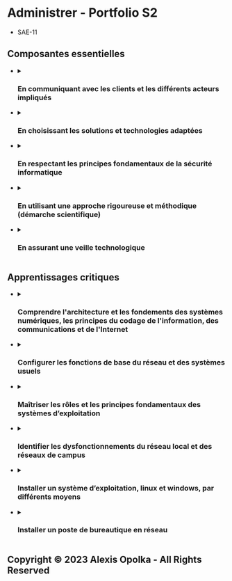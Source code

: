 # Administrer - Portfolio S2

- SAE-11

## Composantes essentielles

- <details>

  <summary>

  ### En communiquant avec les clients et les différents acteurs impliqués

  </summary>

  Il est important de savoir communiquer efficacement et de manière pertinente
  avec des clients et les différents acteurs impliqués afin permettre aux
  informations nécessaires d'être transmises.

  - Dans le cadre professionnel / associatif, j'ai du communiquer avec les
    dirigeantes de l'association, qui sont aussi mes clientes, principalement
    sur des questions de style et rendu.

    J'ai utlisé principalement les SMS car c'était un des seuls moyens de communication
    que l'on partage, en plus des addresses mails du nom `firstname.lastname@petitspapiersdarchitecture.fr`..

  - Dans le cadre de la SAE-12, j'ai eu à communiquer avec mon client, qui était
    aussi le professeur chargé de m'évaluer, sur la forme et le fond des livrables attendus.

  </details> <div class="page" />
- <details>

  <summary>

  ### En choisissant les solutions et technologies adaptées

  </summary>

  Choisir les technologies adaptées sont primordiales à la réussite d'un projet.  
  Tout projet peut se voir échouer ou être rempli de problèmes seulement à cause
  d'une mauvais technologie employée.

  - Dans le cadre de la SAE-21, j'ai dû revoir les technologies employées par le
    professeur, qu'elles aient été obligée ou non.

    J'ai dû, 48h avant la date de rendu initiale, revoir mon architecture et infrastructure
    réseau car le routeur qui nous avait été obligé d'utiliser ne pouvait servir à faire
    ce qui était demandé. J'ai alors testé quelques autres routeurs plus récents et ceux
    faisant partie du tutoriel partagé par le professeur. J'ai fini par en utiliser un
    où je m'étais assuré de sa capacité à effectuer la tâche et d'être compatible avec
    mon réseau.

    Dans un autre cas, le choix du logiciel, de décider de partir sur du Cisco Packet Tracer
    a montré être compliqué de par sa nature d'émulateur et non de simulateur.

    J'ai dû, tout au long du projet, balancer erreurs d'émulation et restriction logicielle.
    J'avais tenté de faire un DNS-relay mais c'est impossible de le faire sur Cisco Packet Tracer
    car la fonctionnalité n'est pas prise en charge. J'ai eu des tests de connexion entre
    les deux bouts de mon tunnel VPN qui ont échoué car les paquets ARP se sont simplement
    volatilisé durant leur voyage car j'avais trop de communications en même temps pour
    Packet Tracer.

    En dernier cas, l'utilisation de liens cuivres dans un projet ayant pour vocation
    de se projeter dans un futur où je suis technicien Réseaux et Télécommunications.

    J'ai réfléchi avec un regard critique sur la situation actuelle de l'infrastructure réseau
    et j'ai décidé d'utiliser des liens fibres et non cuivrés sur mon schéma car un futur où
    la plupart des réseaux sont fibrés ne me semble ni loin ni inatteignable.

  </details> <div class="page" />
- <details>

  <summary>

  ### En respectant les principes fondamentaux de la sécurité informatique

  </summary>

  La sécurité est un élément crucial, surtout dans le domaine de l'informatique
  et l'est encore plus dans le domaine du réseau et des télécommunications.

  - Dans le cadre de la SAE-21, j'ai eu à configurer un réseau d'entreprise.
    Dans les spécificités techniques, il a été mentionné l'utilisation de VLANs
    et les règles de communication entre eux.

    Une de ces règles a été le fait que le VLAN du service technique soit capable
    de communiquer avec tous les autres VLANs au sein du réseau interne sans que les
    autres VLANs puissent être initiateurs d'une connexion avec une machine du VLAN
    technique. Cela a impliqué la recherche d'une règle de politique de VLAN permettant
    les communications initiées par une partie, et donc la réponse de l'autre partie, et
    ne permettant pas les communications initiées par l'autre partie.

    Dans le cas de la SAE-21, j'ai décidé d'utiliser une règle ICMP interdisant tout trafic ICMP
    sauf les paquets `ECHO REPLY` des VLANs n'étant pas le VLAN du service technique.  
    Ainsi, le service technique pouvait être initiateur d'une communication vers les autres
    mais ne se retrouvait jamais à répondre à une requête d'autres VLANs.

  - Dans le cadre de la SAE-24, j'ai eu à administrer une VM Ubuntu, hébergée chez [Scaleway](https://www.scaleway.com/).

    J'ai eu à mettre à jour les clés SSH utilisées par mes collègues ainsi que de vérifier que les ports sortants et entrants
    étaient bien ceux dont qui devaient l'être. J'ai aussi regardé les logs `journalctl` chaque jour afin de m'assurer du bon
    fonctionnement de la VM et des services installés dessus.

  </details> <div class="page" />
- <details>

  <summary>

  ### En utilisant une approche rigoureuse et méthodique (démarche scientifique)

  </summary>

  Utiliser une approche rigoureuse et méthodique est, pour la plupart du temps,
  nécessaire à la bonne résolution de problèmes.

  - Dans le cadre de la SAE-21, j'ai dû développer un réseau
    pour une entreprise, en prenant en compte les besoins
    de l'entreprise, une DMZ, le réseau FAI et des sites distants.

    Afin de s'assurer de ne pas perdre le fil de la conception,
    j'ai créé un schéma réseau avant de commencer le montage réseau
    sur Cisco Packet Tracer.

    <div style="text-align: center; color: rgb(180, 180, 180)">

    ![sae21-schema-reseau](../../sae-21/src/img/schema-reseau.drawio.svg)
    <span style="border-bottom: 1.5px solid rgb(180, 180, 180);"> *Schéma réseaux fait lors de la SAE-21* </span>

    </div>

    J'ai ensuite construit et testé le réseau block par block en suivant le schéma
    imaginé initialement.

  - Dans le cadre de la SAE-12, j'ai dû travailler sur des outils d'installation, voir de débogage,
    du réseau. Et pour ce faire, j'ai eu à utiliser une approche méthodique consistant à:

    - Vérifier la connexion physique (i.e. Est-ce que c'est branché ?)
    - Vérifier l'état de la négociation du lien (e.g. Mii-Tool)
    - Vérifier l'état de la carte réseau (e.g. l'utilitaire `ip`)
    - Vérifier le DHCP / Vérifier l'adresse IP fixe
    - Vérifier la gateway par défaut (i.e. `ping 8.8.8.8`)

  </details> <div class="page" />
- <details>

  <summary>

  ### En assurant une veille technologique

  </summary>

  Dans le milieu de l'informatique, il est nécessaire d'assurer une
  veille technologique d'autant plus que les technologies évoluent rapidement.

  - Dans le cadre personnel, j'effectue depuis plusieurs années une veille technologique
    dans le domaine de l'informatique, cela a commencé, et l'est toujours, par pur intérêt intellectuel
    d'apprendre et de connaître ce qui se fait, comment ça se fait, etc.

    Cela m'a amené à suivre régulièrement les publications sur [Microsoft Research](https://www.microsoft.com/en-us/research/),
    [Google Research](https://research.google/pubs/) ou encore [Spotify R&D](https://research.atspotify.com/publication/).

    J'écoute les podcasts de la EFF (Electronic Frontier Foundation), [How to Fix the Internet](https://open.spotify.com/show/4UAplFpPDqE4hWlwsjplgt?si=7f7d58e8f22343d3),
    de GitHub, [The ReadME Podcast](https://open.spotify.com/show/660KitvdJDX2vUmioAbwSQ?si=57ff36a67a5449a9),
    de Spotify, [NerdOut@Spotify](https://open.spotify.com/show/5eXZwvvxt3K2dxha3BSaAe?si=7ddbef4e537048e0) ou encore
    de Gitpod, [DevXPod](https://open.spotify.com/show/3zOACmbvoA5qxAqGYGxgMe?si=086442ede40049f0).

    En plus de cela, j'esaie au maximum de suivre les conférences et sommets de l'informatique tels que
    le [GitHub Universe](https://githubuniverse.com/), la conférence [Google I/O](https://io.google/) mais
    j'ai aussi participé à [Polycloud](https://polycloud.fr/), en présentiel cette fois-ci.

    Je me retrouve, des fois voir la plupart du temps, à sauter de projets en projets sur GitHub jusqu'à finir à tomber sur
    de nouveaux projets et / ou de nouvelles technologies.

  - Dans le cadre professionnel, je me dois de me tenir au courant des derniers changements sur les
    technologies et services que j'utilise ce qui fait que j'écoute les derniers podcasts [Reactiflux](https://open.spotify.com/show/4g3Le83YfsMeI8Fq3cpPeH?si=ddcc8e2536254922),
    les publications de DigitalOcean ou de Google, pour la Google Cloud Platform (GCP) et autres.

  </details> <div class="page" />

## Apprentissages critiques

- <details>

  <summary>

  ### Comprendre l'architecture et les fondements des systèmes numériques, les principes du codage de l'information, des communications et de l'Internet

  </summary>

  - Dans le cadre de la SAE-12 et de la SAE-15, j'ai du travailler avec des architectures différentes,
    des principes hétérogènes que ce soit sur la manière de communiquer ou simplement de fonctionner.

    Tout comme chaque langage de programmation à son paradigme qui lui est propre.

    J'ai eu à comprendre le fonctionnement des différentes instances Windows ou Linux, leur principe
    de fonctionnement ainsi que la manière dont leur I/O était organisé.

  - Dans le cadre de la SAE-24, j'ai dû comprendre comment fonctionnait le protocole MQTT ainsi
    que toute l'architecture dans laquelle il est utilisé. J'ai aussi dû comprendre quels étaient
    les principes derrière le protocole LoRaWan.

    Sans oublier de parler du fait que j'ai dû comprendre comment fonctionnait les capteurs utilisés
    aussi bien que les micro-controlleurs.

  </details> <div class="page" />
- <details>

  <summary>

  ### Configurer les fonctions de base du réseau et des systèmes usuels

  </summary>

  - Dans le cadre de la SAE-21, j'ai eu à concevoir puis développer un réseau
    d'entreprise comprenant un DHCP, un DNS, un serveur Web ainsi qu'une distinction
    entre DMZ et réseau privé (local), où un filtre NAT à d'ailleurs été mis en place
    à la jonction des deux zones.

    J'ai du configuer le DHCP afin qu'il puisse être par VLAN et avoir des pools
    d'adressage différents.

    J'ai du configurer des règles afin que les services techniques ne puissent pas
    avoir accès à plus loin que leur réseau local soit par des règles de politique
    de VLAN soit par la manière dont ils intéragissent avec le réseau (i.e. Adresse IP).

  </details> <div class="page" />
- <details>

  <summary>

  ### Maîtriser les rôles et les principes fondamentaux des systèmes d’exploitation

  </summary>

  Maîtriser les rôles et les principes fondamentaux des systèmes d'exploitation permettent
  d'aborder des problèmes d'administration avec un recul pouvant permettre la résolution
  plus rapides de ceux-ci ou de découvrir un problème sous jacent racine du problème auquel
  on est confronté.

  - Dans le cadre de la SAE-11, j'ai pu travailler sur une campagne de sensibilisation sur
    la cybersécurité. J'ai donc du savoir les principes fondamentaux d'un système d'exploitation (OS)
    afin de pouvoir réfléchir et aider à réaliser une campagne pour prôtéger ces dits OS.

  - Dans le cadre de la SAE-12, j'ai du connaître les principes fondamentaux des systèmes d'exploitation
    afin de savoir quelles commandes requiert d'être en administrateur pour Windows ou super-utilisateur pour Linux.

    Comment fonctionne et comment intéragissement les composants matériels avec, d'un coté l'Active Directory pour Windows,
    de l'autre coté les chemins root et les chemins non root.

  - Dans le cadre de la SAE-23, vu que le projet incluait le déploiement avec Docker de l'application,
    j'ai dû installer Docker et le faire passer en mode non-root en ajoutant docker dans des groups
    avec des capabilities et des cgroups permettant à Docker et à ses containers de fonctionner sans
    avoir besoin d'être super-utilisteur.

  </details> <div class="page" />
- <details>

  <summary>

  ### Identifier les dysfonctionnements du réseau local et des réseaux de campus

  </summary>

  Savoir identifier les dysfonctionnements d'un réseau local ou d'un réseau de campus
  est primordial que ce soit à petite échelle ou à plus grande échelle.

  - Dans le cadre de la SAE-21, j'ai été confronté à des problèmes, comme la plupart
    de mes pairs, notamment sur la mise en place d'un VPN.  
    J'ai aussi dû créer des tests unitaires, requis dans le cadre de la SAE.

    En ce qui concerne la mise en place du VPN, il s'est avéré que les VPNs obligatoires
    n'étaient pas compatibles avec le travail demandé car ils étaient en EOL (End Of Life)
    et le support au sein de l'émulateur était déprécié.  
    Cependant, cela m'a permis de m'améliorer en débogage et en identification de dysfonctionnements
    réseaux en utilisant la capacité de l'émulateur de passer de `temps réel` à `simulation` et
    ainsi de voir où ils se retrouvaient être détruits et d'investiguer puis de définir les causes
    de ces dysfonctionnements.

    En ce qui concerne les tests unitaires, il a fallu identifier les différents dysfonctionnements
    possibles du réseau local lorsque l'on fait le test et s'assurer qu'ils ne puissent pas perturber
    le résultat de ceux-ci s'ils ne sont pas concernés par ce dysfonctionnement en particulier.

  - Dans le cadre de la SAE-12, j'ai dû créer une documentation sur l'installation d'un poste de bureautique
    dans un réseau.

    J'ai donc été obligé de penser aux possibles dysfonctionnements dans le réseau capables de rendre nulls
    les commandes effectuées ou venir perturber leur résultat.

    Si le serveur DHCP tombe, nous n'obtenons pas d'adresse IP via un bail DHCP, il ne sera donc pas possible
    de ping le serveur DNS de Google `8.8.8.8` pour tester la bonne configuration.  
    J'ai alors dû identifier ces dysfonctionnements possibles et les prendre en compte lors de la rédaction
    de la documentation.

  </details> <div class="page" />
- <details>

  <summary>

  ### Installer un système d’exploitation, linux et windows, par différents moyens

  </summary>

  On peut installer sur une machine un ou plusieurs systèmes d'exploitations.  
  D'où la plupart des bootloader sont capables de gérer différentes entrées.

  - Dans le cadre personnel, j'ai eu à manipuler des installations et des entrées
    GRUB que ce soit sur ma machine ou sur la machine d'amis que j'ai aidé à dépanner.

    Par exemple, dans le cas d'un dual boot, il est plus intéressant d'installer Windows
    puis d'installer Linux (avec GRUB) en second, car lors de l'installation de GRUB, la
    distribution Linux scanne normalement toutes les entrées BIOS de systèmes d'exploitations
    présents sur la machine et crée les entrées GRUB correspondantes.

    J'ai déjà eu à faire un dual boot sur ma machine, et c'est ma situation actuelle de par
    mon besoin d'utiliser des outils présents seulement sur Windows et d'autres outils seulement
    sous Linux.  
    J'ai eu à installer d'abord Windows puis Linux me simplifiant ainsi la création des entrées
    GRUB correspondantes aux entrées BIOS sur un système UEFI. Dans le cas où Linux a été installé
    avant, j'ai pu utiliser `os-prober` et `update-grub`.

    Dans le cas où `os-prober` détecte Windows mais qu'`update-grub` n'arrive pas à créer une entrée
    dans le GRUB, je l'ai faite manuellement dans `/etc/grub.d/`:

    ```sh
    menuentry "Windows 11"{
      insmod part_gpt
      search --set=root --fs-uuid <partition-UUID>
      chainloader /EFI/Microsoft/Boot/bootmgfw.efi
    }
    ```

  - Dans le cadre universitaire, que ce soit durant les SAE-12, SAE-15, ou durant
    certaines ressources telles que R202, j'ai eu à installer des VMs, des machines
    physiques et dans le cloud, avec des hyperviseurs tels que ESXi.

    J'ai eu entre les mains des images dites `netinstall` où l'image `.iso` est petite
    car l'on télécharge depuis Internet la plupart des paquets que l'on va avoir besoin.  
    Mais aussi des images de développement, d'Insiders ou encore des images normales
    avec une taille allant de 2Go jusqu'à 8Go.

    <div style="text-align: center; color: rgb(180, 180, 180)">

    ![windows-insiders-preview](./src/windows-insiders-iso.png)
    <span style="border-bottom: 1.5px solid rgb(180, 180, 180);">
      *Screenshot montrant la liste des choix d'ISO de Windows Insiders*
    </span>
    </div>

    <div style="text-align: center; color: rgb(180, 180, 180)">

    ![fedora-normal-isos](./src/fedora-isos.png)
    <span style="border-bottom: 1.5px solid rgb(180, 180, 180);">
      *Screenshot montrant la liste des choix d'ISO de Fedora*
    </span>
    </div>

    <div style="text-align: center; color: rgb(180, 180, 180)">

    ![fedora-netinstall](./src/fedora-netinstall.png)
    <span style="border-bottom: 1.5px solid rgb(180, 180, 180);">
      *Screenshot montrant la version NetInstall de Fedora*
    </span>
    </div>

  </details> <div class="page" />
- <details>

  <summary>

  ### Installer un poste de bureautique en réseau

  </summary>

  Installer un système d'exploitation sur une machine, c'est bien,
  faire en sorte qu'elle puisse communiquer avec le réseau, c'est mieux.

  - Dans le cadre de la SAE-12, j'ai dû travailler et me documenter sur
    la mise en réseau d'un poste de bureautique que ce soit sous Linux
    ou Windows.

    Sous Linux, on utilisera des utilitaires tels que `mii-tool`, `ip` et autres,
    alors que sous Windows, on utilisera plutôt les utilitaires PowerShell tels que
    `Get-NetIpAdress`, `Set-NetIpAdress`, etc.

    J'ai donc dû me documenter et créer une documentation sur les procédures et les
    équivalents tout en faisant attention de souligner les spécificités de chaque OS.

    > **Note**:  
    > J'ai d'ailleurs toujours mon issue d'ouverte sur le dépôt de la documentation
    > des utilitaires réseaux de Microsoft.

    En plus de simplement faire de la documentation, j'ai mis en pratique ce que j'ai
    appris en appliquant les commandes sur mon propre ordinateur car il était sous Windows
    au moment de cette SAE. Cela m'a d'ailleurs bien aidé et m'a permit de me familiariser
    avec l'administration réseau sur Windows.

  - Dans le cadre de la SAE-21, j'ai du interconnecter des machines dans des VLANs différents
    de manière dynamique, c'est à dire avec un DHCP, à moins que quelqu'un préfère le système
    APIPA à un DHCP, mais je doute qu'en standalone ce soit un choix très judicieux dans la plupart des cas.

    J'ai du créer un pool par VLAN sur le routeur par défaut en spécifiant un pool par sous-interface
    afin que chaque VLAN ait son pool d'adresses et sa gateway par défaut.

    En ce qui concerne le DNS, j'ai, au départ, configuré un DNS dans le réseau privé de l'entreprise
    ayant comme vocation d'être un DNS-relay mais il s'est avéré impossible de la faire avec Cisco
    Packet Tracer, ainsi donc, tous les FQDN ont été centralisés en un seul serveur DNS et son adresse
    IP a été insérée dans la configuration de chaque bails du serveur DHCP.

  </details>

## Copyright &copy; 2023 Alexis Opolka - All Rights Reserved
